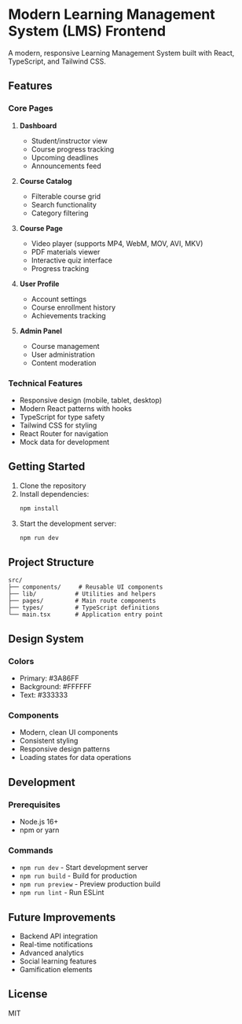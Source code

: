 # Modern Learning Management System (LMS) Frontend

A modern, responsive Learning Management System built with React, TypeScript, and Tailwind CSS.

## Features

### Core Pages
1. **Dashboard**
   - Student/instructor view
   - Course progress tracking
   - Upcoming deadlines
   - Announcements feed

2. **Course Catalog**
   - Filterable course grid
   - Search functionality
   - Category filtering

3. **Course Page**
   - Video player (supports MP4, WebM, MOV, AVI, MKV)
   - PDF materials viewer
   - Interactive quiz interface
   - Progress tracking

4. **User Profile**
   - Account settings
   - Course enrollment history
   - Achievements tracking

5. **Admin Panel**
   - Course management
   - User administration
   - Content moderation

### Technical Features
- Responsive design (mobile, tablet, desktop)
- Modern React patterns with hooks
- TypeScript for type safety
- Tailwind CSS for styling
- React Router for navigation
- Mock data for development

## Getting Started

1. Clone the repository
2. Install dependencies:
   ```bash
   npm install
   ```
3. Start the development server:
   ```bash
   npm run dev
   ```

## Project Structure

```
src/
├── components/     # Reusable UI components
├── lib/           # Utilities and helpers
├── pages/         # Main route components
├── types/         # TypeScript definitions
└── main.tsx       # Application entry point
```

## Design System

### Colors
- Primary: #3A86FF
- Background: #FFFFFF
- Text: #333333

### Components
- Modern, clean UI components
- Consistent styling
- Responsive design patterns
- Loading states for data operations

## Development

### Prerequisites
- Node.js 16+
- npm or yarn

### Commands
- `npm run dev` - Start development server
- `npm run build` - Build for production
- `npm run preview` - Preview production build
- `npm run lint` - Run ESLint

## Future Improvements
- Backend API integration
- Real-time notifications
- Advanced analytics
- Social learning features
- Gamification elements

## License
MIT